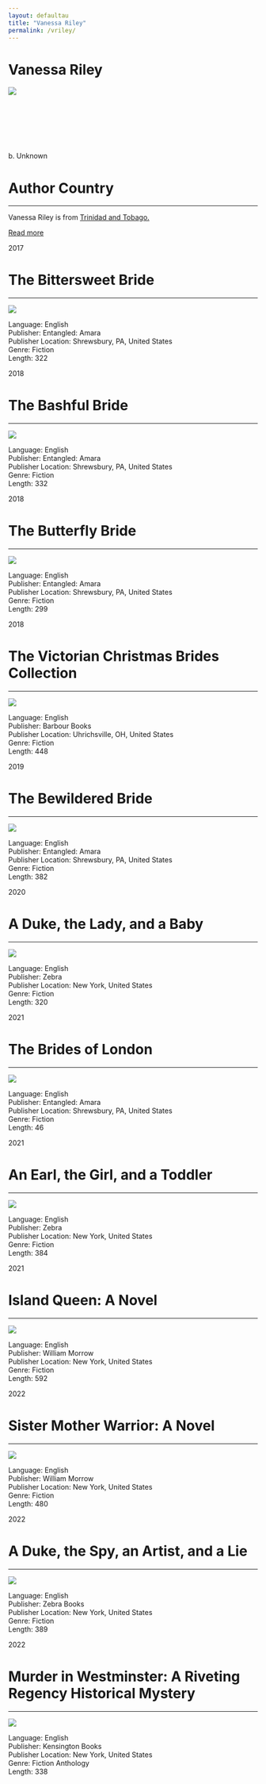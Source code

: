 ```yaml
---
layout: defaultau
title: "Vanessa Riley"
permalink: /vriley/
---
```

<!-- partial:index.partial.html -->
<div class="content">
    <h1>Vanessa Riley</h1>
    <div class="quote">
        <div><img src="https://vanessariley.com/gotool/image/data/3377_VanessaRileyH1sm.jpg" class="logo"></div>
    </div>
    <div class="timeline">
        <div style="padding-bottom:100px;"></div>
        <div class="block">
            <div class="date right"><p class="right">b. Unknown</p></div>
            <div class="dot"></div>
            <div class="left first">
            <div class="author_country">
                <h1>Author Country</h1><hr>
          <div class="aclocation">  <p>Vanessa Riley is from <a href="{{ site.baseurl }}/3">Trinidad and Tobago.</a></p></div>
              <div class="acreadmore">  <a href="NA" target="_blank">Read more</a></div>
            </div>
            </div>
        </div>
        <div class="block">
            <div class="date left"><p class="left">2017</p></div>
            <div class="dot"></div>
            <div class="right hide">
                <h1>The Bittersweet Bride</h1><hr>
                <p><img src="https://m.media-amazon.com/images/W/WEBP_402378-T2/images/I/51LTF3JPZEL._SY346_.jpg"></p>
                <p>
                Language: English<br>
                Publisher: Entangled: Amara<br>
                Publisher Location: Shrewsbury, PA, United States<br>
                Genre: Fiction<br>
                Length: 322<br>
                </p>
            </div>
        </div>
        <div class="block">
            <div class="date right"><p class="right">2018</p></div>
            <div class="dot"></div>
            <div class="left hide">
                <h1>The Bashful Bride</h1><hr>
                <p><img src="https://m.media-amazon.com/images/W/WEBP_402378-T2/images/I/51At9l0WKjL.jpg"></p>
                <p>
                Language: English<br>
                Publisher: Entangled: Amara<br>
                Publisher Location: Shrewsbury, PA, United States<br>
                Genre: Fiction<br>
                Length: 332<br>
                </p>
            </div>
        </div>
        <div class="block">
            <div class="date left"><p class="left">2018</p></div>
            <div class="dot"></div>
            <div class="right hide">
                <h1>The Butterfly Bride</h1><hr>
                <p><img src="https://m.media-amazon.com/images/W/WEBP_402378-T2/images/I/51OWmfJLsjL.jpg"></p>
                <p>Language: English<br>
                Publisher: Entangled: Amara<br>
                Publisher Location: Shrewsbury, PA, United States<br>
                Genre: Fiction<br>
                Length: 299<br></p>
            </div>
        </div>
        </div><div class="block">
            <div class="date right"><p class="right">2018</p></div>
            <div class="dot"></div>
            <div class="left hide">
                <h1>The Victorian Christmas Brides Collection</h1><hr>
                <p><img src="https://m.media-amazon.com/images/W/WEBP_402378-T2/images/I/41Jwsxx5I7L._SX347_BO1,204,203,200_.jpg"></p>
                <p>Language: English<br>
                Publisher: Barbour Books<br>
                Publisher Location: Uhrichsville, OH, United States<br>
                Genre: Fiction<br>
                Length: 448<br></p>
            </div>
        </div>
        <div class="block">
            <div class="date left"><p class="left">2019</p></div>
            <div class="dot"></div>
            <div class="right hide">
                <h1>The Bewildered Bride</h1><hr>
                <p><img src="https://m.media-amazon.com/images/W/WEBP_402378-T2/images/I/51mgW5q3v6L.jpg"></p>
                <p>Language: English<br>
                Publisher:  Entangled: Amara<br>
                Publisher Location:  Shrewsbury, PA, United States<br>
                Genre: Fiction<br>
                Length: 382<br></p>
            </div>
        </div>
        <div class="block">
            <div class="date right"><p class="right">2020</p></div>
            <div class="dot"></div>
            <div class="left hide">
                <h1>A Duke, the Lady, and a Baby</h1><hr>
                <p><img src="https://m.media-amazon.com/images/W/WEBP_402378-T2/images/I/51Q5-HRAFzL._SX330_BO1,204,203,200_.jpg"></p>
                <p>Language: English<br>
                Publisher: Zebra<br>
                Publisher Location: New York, United States<br>
                Genre: Fiction<br>
                Length: 320<br></p>
            </div>
        </div>
	<div class="block">
            <div class="date left"><p class="left">2021</p></div>
            <div class="dot"></div>
            <div class="right hide">
                <h1>The Brides of London</h1><hr>
                <p><img src="https://m.media-amazon.com/images/W/WEBP_402378-T2/images/I/51+bQb2WqbS._SX331_BO1,204,203,200_.jpg"></p>
                <p>Language: English<br>
                Publisher: Entangled: Amara<br>
                Publisher Location: Shrewsbury, PA, United States<br>
                Genre: Fiction<br>
                Length: 46</p>
            </div>
        </div>
            <div class="block">
            <div class="date right"><p class="right">2021</p></div>
            <div class="dot"></div>
            <div class="left hide">
                <h1>An Earl, the Girl, and a Toddler</h1><hr>
                <p><img src="https://m.media-amazon.com/images/W/WEBP_402378-T2/images/I/51M13lnjwAL._SX331_BO1,204,203,200_.jpg"></p>
                <p>Language: English<br>
                Publisher: Zebra<br>
                Publisher Location: New York, United States<br>
                Genre: Fiction<br>
                Length: 384<br></p>
            </div>
        </div>
            <div class="block">
            <div class="date left"><p class="left">2021</p></div>
            <div class="dot"></div>
            <div class="right hide">
                <h1>Island Queen: A Novel</h1><hr>
                <p><img src="https://m.media-amazon.com/images/W/WEBP_402378-T2/images/I/51kay5bL-7L._SX329_BO1,204,203,200_.jpg"></p>
                <p>Language: English<br>
                Publisher:  William Morrow<br>
                Publisher Location: New York, United States<br>
                Genre: Fiction<br>
                Length: 592</p>
            </div>
        </div>
            <div class="block">
            <div class="date right"><p class="right">2022</p></div>
            <div class="dot"></div>
            <div class="left hide">
                <h1>Sister Mother Warrior: A Novel</h1><hr>
                <p><img src="https://m.media-amazon.com/images/W/WEBP_402378-T2/images/I/51SGVXr3U-L._SX327_BO1,204,203,200_.jpg"></p>
                <p>Language: English<br>
                Publisher: William Morrow<br>
                Publisher Location: New York, United States<br>
                Genre: Fiction<br>
                Length: 480<br></p>
            </div>
        </div>
             <div class="block">
            <div class="date left"><p class="left">2022</p></div>
            <div class="dot"></div>
            <div class="right">
                <h1>A Duke, the Spy, an Artist, and a Lie</h1><hr>
                <p><img src="https://m.media-amazon.com/images/W/WEBP_402378-T2/images/I/41eCLqRgbkL.jpg"></p>
                <p>Language: English<br>
                Publisher: Zebra Books<br>
                Publisher Location: New York, United States<br>
                Genre: Fiction<br>
                Length: 389</p>
            </div>
        </div>
            <div class="block">
            <div class="date right"><p class="right">2022</p></div>
            <div class="dot"></div>
            <div class="left hide">
                <h1>Murder in Westminster: A Riveting Regency Historical Mystery </h1><hr>
                <p><img src="https://m.media-amazon.com/images/W/WEBP_402378-T2/images/I/51o3EXn0eRL.jpg"></p>
                <p>Language: English<br>
                Publisher: Kensington Books<br>
                Publisher Location: New York, United States<br>
                Genre: Fiction Anthology<br>
                Length: 338<br></p>
            </div>
        </div>
  <!-- partial -->
<script src='https://cdnjs.cloudflare.com/ajax/libs/jquery/3.1.1/jquery.min.js'></script><script  src="{{ site.baseurl }}/assets/js/authorscript.js"></script>